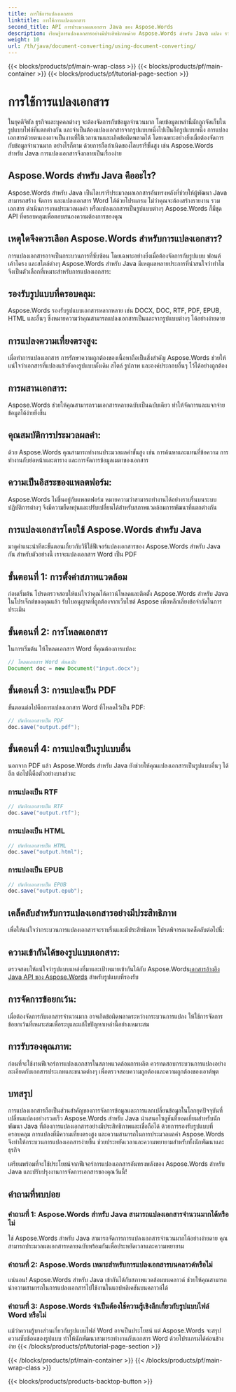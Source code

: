```yaml
---
title: การใช้การแปลงเอกสาร
linktitle: การใช้การแปลงเอกสาร
second_title: API การประมวลผลเอกสาร Java ของ Aspose.Words
description: เรียนรู้การแปลงเอกสารอย่างมีประสิทธิภาพด้วย Aspose.Words สำหรับ Java แปลง รวม และประมวลผลไฟล์ได้อย่างสมบูรณ์แบบ ลดขั้นตอนการทำงานของคุณในไลบรารีอันทรงพลังหนึ่งเดียว
weight: 10
url: /th/java/document-converting/using-document-converting/
---
```


{{< blocks/products/pf/main-wrap-class >}}
{{< blocks/products/pf/main-container >}}
{{< blocks/products/pf/tutorial-page-section >}}

# การใช้การแปลงเอกสาร


ในยุคดิจิทัล ธุรกิจและบุคคลต่างๆ จะต้องจัดการกับข้อมูลจำนวนมาก โดยข้อมูลเหล่านี้มักถูกจัดเก็บในรูปแบบไฟล์ที่แตกต่างกัน และจำเป็นต้องแปลงเอกสารจากรูปแบบหนึ่งไปเป็นอีกรูปแบบหนึ่ง การแปลงเอกสารด้วยตนเองอาจเป็นงานที่ใช้เวลานานและเกิดข้อผิดพลาดได้ โดยเฉพาะอย่างยิ่งเมื่อต้องจัดการกับข้อมูลจำนวนมาก อย่างไรก็ตาม ด้วยการถือกำเนิดของไลบรารีขั้นสูง เช่น Aspose.Words สำหรับ Java การแปลงเอกสารจึงกลายเป็นเรื่องง่าย

## Aspose.Words สำหรับ Java คืออะไร?

Aspose.Words สำหรับ Java เป็นไลบรารีประมวลผลเอกสารอันทรงพลังที่ช่วยให้ผู้พัฒนา Java สามารถสร้าง จัดการ และแปลงเอกสาร Word ได้ด้วยโปรแกรม ไม่ว่าคุณจะต้องสร้างรายงาน รวมเอกสาร ดำเนินการงานประมวลผลคำ หรือแปลงเอกสารเป็นรูปแบบต่างๆ Aspose.Words ก็มีชุด API ที่ครอบคลุมเพื่อตอบสนองความต้องการของคุณ

## เหตุใดจึงควรเลือก Aspose.Words สำหรับการแปลงเอกสาร?

การแปลงเอกสารอาจเป็นกระบวนการที่ซับซ้อน โดยเฉพาะอย่างยิ่งเมื่อต้องจัดการกับรูปแบบ ฟอนต์ เค้าโครง และสไตล์ต่างๆ Aspose.Words สำหรับ Java มีเหตุผลหลายประการที่น่าสนใจว่าทำไมจึงเป็นตัวเลือกที่เหมาะสำหรับการแปลงเอกสาร:

## รองรับรูปแบบที่ครอบคลุม: 
Aspose.Words รองรับรูปแบบเอกสารหลากหลาย เช่น DOCX, DOC, RTF, PDF, EPUB, HTML และอื่นๆ ซึ่งหมายความว่าคุณสามารถแปลงเอกสารเป็นและจากรูปแบบต่างๆ ได้อย่างง่ายดาย

## การแปลงความเที่ยงตรงสูง: 
เมื่อทำการแปลงเอกสาร การรักษาความถูกต้องของเนื้อหาถือเป็นสิ่งสำคัญ Aspose.Words ช่วยให้แน่ใจว่าเอกสารที่แปลงแล้วยังคงรูปแบบดั้งเดิม สไตล์ รูปภาพ และองค์ประกอบอื่นๆ ไว้ได้อย่างถูกต้อง

## การผสานเอกสาร: 
Aspose.Words ช่วยให้คุณสามารถรวมเอกสารหลายฉบับเป็นฉบับเดียว ทำให้จัดการและแจกจ่ายข้อมูลได้ง่ายยิ่งขึ้น

## คุณสมบัติการประมวลผลคำ: 
ด้วย Aspose.Words คุณสามารถทำงานประมวลผลคำขั้นสูง เช่น การค้นหาและแทนที่ข้อความ การทำงานกับย่อหน้าและตาราง และการจัดการข้อมูลเมตาของเอกสาร

## ความเป็นอิสระของแพลตฟอร์ม: 
Aspose.Words ไม่ขึ้นอยู่กับแพลตฟอร์ม หมายความว่าสามารถทำงานได้อย่างราบรื่นบนระบบปฏิบัติการต่างๆ จึงมีความยืดหยุ่นและปรับเปลี่ยนได้สำหรับสภาพแวดล้อมการพัฒนาที่แตกต่างกัน

## การแปลงเอกสารโดยใช้ Aspose.Words สำหรับ Java

มาดูคำแนะนำทีละขั้นตอนเกี่ยวกับวิธีใช้ฟีเจอร์แปลงเอกสารของ Aspose.Words สำหรับ Java กัน สำหรับตัวอย่างนี้ เราจะแปลงเอกสาร Word เป็น PDF

## ขั้นตอนที่ 1: การตั้งค่าสภาพแวดล้อม

ก่อนเริ่มต้น โปรดตรวจสอบให้แน่ใจว่าคุณได้ดาวน์โหลดและติดตั้ง Aspose.Words สำหรับ Java ในโปรเจ็กต์ของคุณแล้ว รับใบอนุญาตที่ถูกต้องจากเว็บไซต์ Aspose เพื่อหลีกเลี่ยงข้อจำกัดในการประเมิน

## ขั้นตอนที่ 2: การโหลดเอกสาร

ในการเริ่มต้น ให้โหลดเอกสาร Word ที่คุณต้องการแปลง:

```java
// โหลดเอกสาร Word ต้นฉบับ
Document doc = new Document("input.docx");
```

## ขั้นตอนที่ 3: การแปลงเป็น PDF

ขั้นตอนต่อไปคือการแปลงเอกสาร Word ที่โหลดไว้เป็น PDF:

```java
// บันทึกเอกสารเป็น PDF
doc.save("output.pdf");
```

## ขั้นตอนที่ 4: การแปลงเป็นรูปแบบอื่น

นอกจาก PDF แล้ว Aspose.Words สำหรับ Java ยังช่วยให้คุณแปลงเอกสารเป็นรูปแบบอื่นๆ ได้อีก ต่อไปนี้คือตัวอย่างบางส่วน:

### การแปลงเป็น RTF

```java
// บันทึกเอกสารเป็น RTF
doc.save("output.rtf");
```

### การแปลงเป็น HTML

```java
// บันทึกเอกสารเป็น HTML
doc.save("output.html");
```

### การแปลงเป็น EPUB

```java
// บันทึกเอกสารเป็น EPUB
doc.save("output.epub");
```

## เคล็ดลับสำหรับการแปลงเอกสารอย่างมีประสิทธิภาพ

เพื่อให้แน่ใจว่ากระบวนการแปลงเอกสารจะราบรื่นและมีประสิทธิภาพ โปรดพิจารณาเคล็ดลับต่อไปนี้:

## ความเข้ากันได้ของรูปแบบเอกสาร: 
ตรวจสอบให้แน่ใจว่ารูปแบบแหล่งที่มาและเป้าหมายเข้ากันได้กับ Aspose.Words[เอกสารอ้างอิง Java API ของ Aspose.Words](https://reference.aspose.com/words/java/) สำหรับรูปแบบที่รองรับ

## การจัดการข้อยกเว้น: 
เมื่อต้องจัดการกับเอกสารจำนวนมาก อาจเกิดข้อผิดพลาดระหว่างกระบวนการแปลง ให้ใช้การจัดการข้อยกเว้นที่เหมาะสมเพื่อระบุและแก้ไขปัญหาเหล่านี้อย่างเหมาะสม

## การรับรองคุณภาพ: 
ก่อนที่จะใช้งานฟีเจอร์การแปลงเอกสารในสภาพแวดล้อมการผลิต ควรทดสอบกระบวนการแปลงอย่างละเอียดกับเอกสารประเภทและขนาดต่างๆ เพื่อตรวจสอบความถูกต้องและความถูกต้องของเอาต์พุต

## บทสรุป

การแปลงเอกสารถือเป็นส่วนสำคัญของการจัดการข้อมูลและการแลกเปลี่ยนข้อมูลในโลกยุคปัจจุบันที่เปลี่ยนแปลงอย่างรวดเร็ว Aspose.Words สำหรับ Java นำเสนอโซลูชันที่ยอดเยี่ยมสำหรับนักพัฒนา Java ที่ต้องการแปลงเอกสารอย่างมีประสิทธิภาพและเชื่อถือได้ ด้วยการรองรับรูปแบบที่ครอบคลุม การแปลงที่มีความเที่ยงตรงสูง และความสามารถในการประมวลผลคำ Aspose.Words จึงทำให้กระบวนการแปลงเอกสารง่ายขึ้น ช่วยประหยัดเวลาและความพยายามสำหรับทั้งนักพัฒนาและธุรกิจ

เตรียมพร้อมที่จะใช้ประโยชน์จากฟีเจอร์การแปลงเอกสารอันทรงพลังของ Aspose.Words สำหรับ Java และปรับปรุงงานการจัดการเอกสารของคุณวันนี้!

## คำถามที่พบบ่อย

### คำถามที่ 1: Aspose.Words สำหรับ Java สามารถแปลงเอกสารจำนวนมากได้หรือไม่

ใช่ Aspose.Words สำหรับ Java สามารถจัดการการแปลงเอกสารจำนวนมากได้อย่างง่ายดาย คุณสามารถประมวลผลเอกสารหลายฉบับพร้อมกันเพื่อประหยัดเวลาและความพยายาม

### คำถามที่ 2: Aspose.Words เหมาะสำหรับการแปลงเอกสารบนคลาวด์หรือไม่

แน่นอน! Aspose.Words สำหรับ Java เข้ากันได้กับสภาพแวดล้อมบนคลาวด์ ช่วยให้คุณสามารถนำความสามารถในการแปลงเอกสารไปใช้งานในแอปพลิเคชันบนคลาวด์ได้

### คำถามที่ 3: Aspose.Words จำเป็นต้องใช้ความรู้เชิงลึกเกี่ยวกับรูปแบบไฟล์ Word หรือไม่

แม้ว่าความรู้บางส่วนเกี่ยวกับรูปแบบไฟล์ Word อาจเป็นประโยชน์ แต่ Aspose.Words จะสรุปความซับซ้อนของรูปแบบ ทำให้นักพัฒนาสามารถทำงานกับเอกสาร Word ด้วยโปรแกรมได้ค่อนข้างง่าย
{{< /blocks/products/pf/tutorial-page-section >}}

{{< /blocks/products/pf/main-container >}}
{{< /blocks/products/pf/main-wrap-class >}}

{{< blocks/products/products-backtop-button >}}
